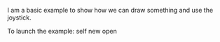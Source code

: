 I am a basic example to show how we can draw something and use the joystick.

To launch the example:
self new open